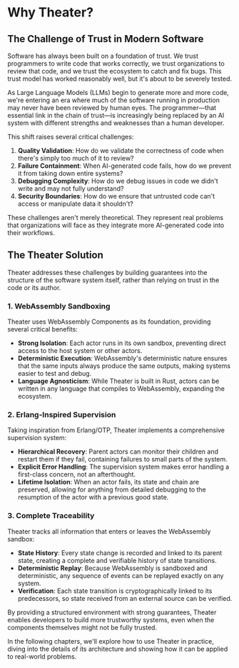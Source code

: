 # Why Theater?

## The Challenge of Trust in Modern Software

Software has always been built on a foundation of trust. We trust programmers to write code that works correctly, we trust organizations to review that code, and we trust the ecosystem to catch and fix bugs. This trust model has worked reasonably well, but it's about to be severely tested.

As Large Language Models (LLMs) begin to generate more and more code, we're entering an era where much of the software running in production may never have been reviewed by human eyes. The programmer—that essential link in the chain of trust—is increasingly being replaced by an AI system with different strengths and weaknesses than a human developer.

This shift raises several critical challenges:

1. **Quality Validation**: How do we validate the correctness of code when there's simply too much of it to review?
2. **Failure Containment**: When AI-generated code fails, how do we prevent it from taking down entire systems?
3. **Debugging Complexity**: How do we debug issues in code we didn't write and may not fully understand?
4. **Security Boundaries**: How do we ensure that untrusted code can't access or manipulate data it shouldn't?

These challenges aren't merely theoretical. They represent real problems that organizations will face as they integrate more AI-generated code into their workflows.

## The Theater Solution

Theater addresses these challenges by building guarantees into the structure of the software system itself, rather than relying on trust in the code or its author.

### 1. WebAssembly Sandboxing

Theater uses WebAssembly Components as its foundation, providing several critical benefits:

- **Strong Isolation**: Each actor runs in its own sandbox, preventing direct access to the host system or other actors.
- **Deterministic Execution**: WebAssembly's deterministic nature ensures that the same inputs always produce the same outputs, making systems easier to test and debug.
- **Language Agnosticism**: While Theater is built in Rust, actors can be written in any language that compiles to WebAssembly, expanding the ecosystem.

### 2. Erlang-Inspired Supervision

Taking inspiration from Erlang/OTP, Theater implements a comprehensive supervision system:

- **Hierarchical Recovery**: Parent actors can monitor their children and restart them if they fail, containing failures to small parts of the system.
- **Explicit Error Handling**: The supervision system makes error handling a first-class concern, not an afterthought.
- **Lifetime Isolation**: When an actor fails, its state and chain are preserved, allowing for anything from detailed debugging to the resumption of the actor with a previous good state.

### 3. Complete Traceability

Theater tracks all information that enters or leaves the WebAssembly sandbox:

- **State History**: Every state change is recorded and linked to its parent state, creating a complete and verifiable history of state transitions.
- **Deterministic Replay**: Because WebAssembly is sandboxed and deterministic, any sequence of events can be replayed exactly on any system.
- **Verification**: Each state transition is cryptographically linked to its predecessors, so state received from an external source can be verified.

By providing a structured environment with strong guarantees, Theater enables developers to build more trustworthy systems, even when the components themselves might not be fully trusted.

In the following chapters, we'll explore how to use Theater in practice, diving into the details of its architecture and showing how it can be applied to real-world problems.
